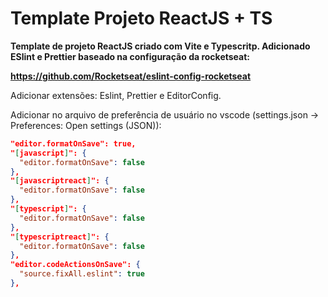 # Template Projeto ReactJS + TS

<strong>
Template de projeto ReactJS criado com Vite e Typescritp.
Adicionado ESlint e Prettier baseado na configuração da rocketseat:

https://github.com/Rocketseat/eslint-config-rocketseat
</strong>

Adicionar extensões: Eslint, Prettier e EditorConfig.

Adicionar no arquivo de preferência de usuário no vscode (settings.json -> Preferences: Open settings (JSON)):

```json
"editor.formatOnSave": true,
"[javascript]": {
  "editor.formatOnSave": false
},
"[javascriptreact]": {
  "editor.formatOnSave": false
},
"[typescript]": {
  "editor.formatOnSave": false
},
"[typescriptreact]": {
  "editor.formatOnSave": false
},
"editor.codeActionsOnSave": {
  "source.fixAll.eslint": true
},
```
